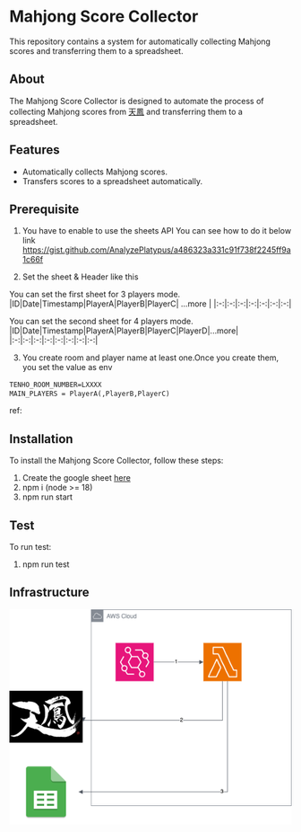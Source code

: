 # Mahjong Score Collector

This repository contains a system for automatically collecting Mahjong scores and transferring them to a spreadsheet.

## About

The Mahjong Score Collector is designed to automate the process of collecting Mahjong scores from [天鳳](https://tenhou.net/sc/raw/) and transferring them to a spreadsheet. 

## Features

- Automatically collects Mahjong scores.
- Transfers scores to a spreadsheet automatically.

## Prerequisite

1. You have to enable to use the sheets API
You can see how to do it below link
https://gist.github.com/AnalyzePlatypus/a486323a331c91f738f2245ff9a1c66f

2. Set the sheet & Header like this

You can set the first sheet for 3 players mode.
|ID|Date|Timestamp|PlayerA|PlayerB|PlayerC| ...more |
|:-:|:-:|:-:|:-:|:-:|:-:|:-:|

You can set the second sheet for 4 players mode.
|ID|Date|Timestamp|PlayerA|PlayerB|PlayerC|PlayerD|...more|
|:-:|:-:|:-:|:-:|:-:|:-:|:-:|:-:|

3. You create room and player name at least one.Once you create them, you set the value as env
```
TENHO_ROOM_NUMBER=LXXXX
MAIN_PLAYERS = PlayerA(,PlayerB,PlayerC)
```

ref: 

## Installation

To install the Mahjong Score Collector, follow these steps:

1. Create the google sheet [here](https://developers.google.com/sheets/api/quickstart/nodejs)
2. npm i (node >= 18)
3. npm run start

## Test

To run test:

1. npm run test

## Infrastructure
![](./doc/mahjong.drawio.png)